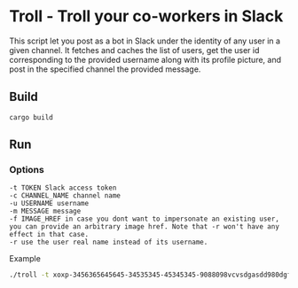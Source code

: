# Troll - Troll your co-workers in Slack

This script let you post as a bot in Slack under the identity of any user in a
given channel. It fetches and caches the list of users, get the user id corresponding to
the provided username along with its profile picture, and post in the specified
channel the provided message.

## Build

```
cargo build
```

## Run

### Options

```
-t TOKEN Slack access token
-c CHANNEL_NAME channel name
-u USERNAME username
-m MESSAGE message
-f IMAGE_HREF in case you dont want to impersonate an existing user, you can provide an arbitrary image href. Note that -r won't have any effect in that case.
-r use the user real name instead of its username.
```

Example

```sh
./troll -t xoxp-3456365645645-34535345-45345345-9088098vcvsdgasdd980dgf980 -c general -u simon -m 'FOOBAR' -r
```
